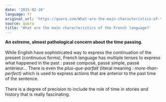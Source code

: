 ```yaml
---
date: '2015-02-16'
language: fr
original_url: 'https://quora.com/What-are-the-main-characteristics-of-the-French-language/answer/Clément-Renaud'
source: quora
title: 'What are the main characteristics of the French language?'
---
```


**An extreme, almost pathological concern about the time passing.**\
\
While English have sophisticated way to express the continuation of the
present (continuous forms), French language has multiple tenses to
express what happened in the past : passé composé, passé simple, passé
antérieur\... There is even the *plus-que-parfait* (literal meaning :
*more-than-perfect)* which is used to express actions that are anterior
to the past time of the sentence.\
\
There is a degree of precision to include the role of time in stories
and history that is really fascinating.
